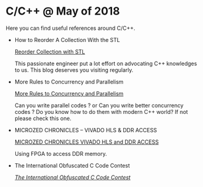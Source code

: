 # C/C++  @ May of 2018

Here you can find useful references around C/C++.

- How to Reorder A Collection With the STL

  [Reorder Collection with STL](https://www.fluentcpp.com/2018/04/20/ways-reordering-collection-stl/)

  This passionate engineer put a lot effort on advocating C++ knowledges to us. This blog deserves you visiting regularly.

- More Rules to Concurrency and Parallelism

  [More Rules to Concurrency and Parallelism](http://www.modernescpp.com/index.php/c-core-guidelines-more-rules-to-concurrency-and-parallelism)

  Can you write parallel codes ? or Can you write better concurrency codes ? Do you know how to do them with modern C++ world? If not please check this one.

- MICROZED CHRONICLES – VIVADO HLS & DDR ACCESS

  [MICROZED CHRONICLES VIVADO HLS and DDR ACCESS](http://adiuvoengineering.com/microzed-chronicles-vivado-hls-ddr-access/)

  Using FPGA to access DDR memory.

- The International Obfuscated C Code Contest

  [*The International Obfuscated C Code Contest*](http://www.ioccc.org/years.html#2018)

  
